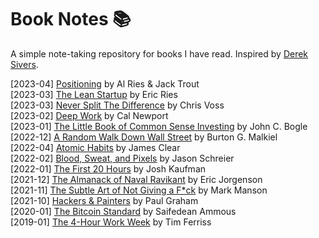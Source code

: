 # Book Notes :books:
A simple note-taking repository for books I have read. Inspired by [Derek Sivers](https://sive.rs/book).  

[2023-04] [Positioning](/books/positioning.md) by Al Ries & Jack Trout  
[2023-03] [The Lean Startup](/books/the_lean_startup.md) by Eric Ries  
[2023-03] [Never Split The Difference](/books/never_split_the_difference.md) by Chris Voss  
[2023-02] [Deep Work](/books/deep_work.md) by Cal Newport  
[2023-01] [The Little Book of Common Sense Investing](/books/the_little_book_of_common_sense_investing.md) by John C. Bogle  
[2022-12] [A Random Walk Down Wall Street](/books/a_random_walk_down_wall_street.md) by Burton G. Malkiel  
[2022-04] [Atomic Habits](/books/atomic_habits.md) by James Clear  
[2022-02] [Blood, Sweat, and Pixels](/books/blood_sweat_pixels.md) by Jason Schreier  
[2022-01] [The First 20 Hours](/books/the_first_20_hours.md) by Josh Kaufman  
[2021-12] [The Almanack of Naval Ravikant](/books/the_almanack_of_naval_ravikant.md) by Eric Jorgenson  
[2021-11] [The Subtle Art of Not Giving a F*ck](/books/the_subtle_art_not_giving_fuck.md) by Mark Manson  
[2021-10] [Hackers & Painters](/books/hackers_and_painters.md) by Paul Graham  
[2020-01] [The Bitcoin Standard](/books/the_bitcoin_standard.md) by Saifedean Ammous  
[2019-01] [The 4-Hour Work Week](/books/the_four_hour_work_week.md) by Tim Ferriss  
